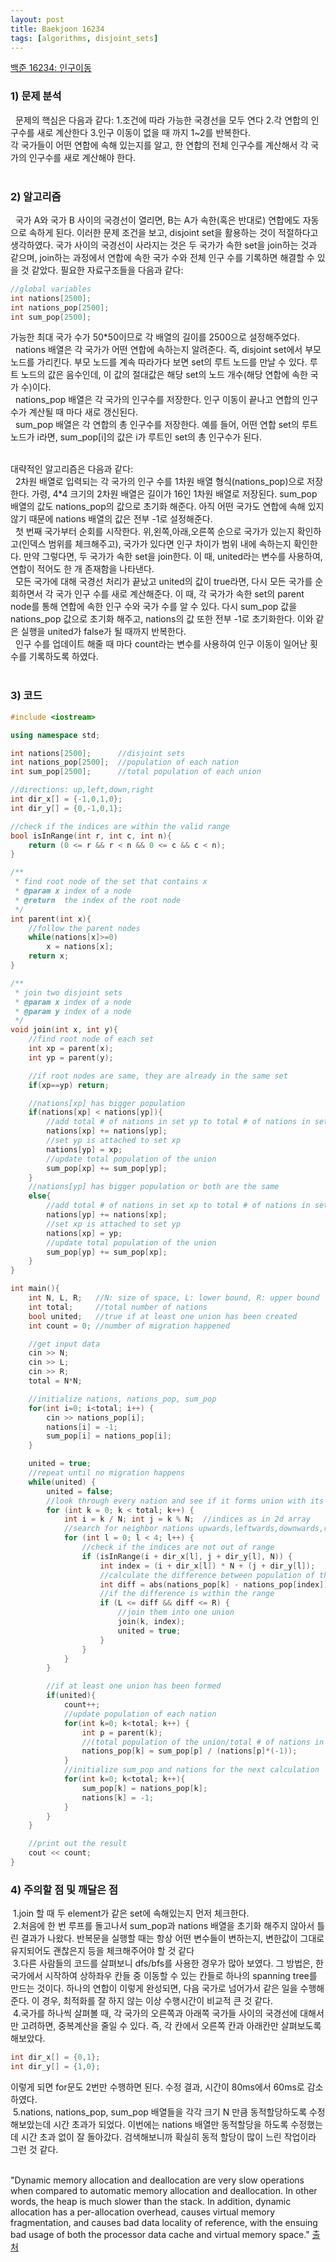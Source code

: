 ```yaml
---
layout: post
title: Baekjoon 16234
tags: [algorithms, disjoint_sets]
---
```


[백준 16234: 인구이동](https://www.acmicpc.net/problem/16234)

### 1) 문제 분석<br>
&nbsp;&nbsp;문제의 핵심은 다음과 같다: 1.조건에 따라 가능한 국경선을 모두 연다 2.각 연합의 인구수를 새로 계산한다 3.인구 이동이 없을 때 까지 1~2를 반복한다.<br>
각 국가들이 어떤 연합에 속해 있는지를 알고, 한 연합의 전체 인구수를 계산해서 각 국가의 인구수를 새로 계산해야 한다.<br><br>

### 2) 알고리즘<br>
&nbsp;&nbsp;국가 A와 국가 B 사이의 국경선이 열리면, B는 A가 속한(혹은 반대로) 연합에도 자동으로 속하게 된다. 이러한 문제 조건을 보고, disjoint set을 활용하는 것이 적절하다고 생각하였다. 국가 사이의 국경선이 사라지는 것은 두 국가가 속한 set을 join하는 것과 같으며, join하는 과정에서 연합에 속한 국가 수와 전체 인구 수를 기록하면 해결할 수 있을 것 같았다. 필요한 자료구조들을 다음과 같다:<br>
~~~cpp
//global variables
int nations[2500];
int nations_pop[2500];
int sum_pop[2500];
~~~
가능한 최대 국가 수가 50*50이므로 각 배열의 길이를 2500으로 설정해주었다.<br>
&nbsp;&nbsp;nations 배열은 각 국가가 어떤 연합에 속하는지 알려준다. 즉, disjoint set에서 부모 노드를 가리킨다. 부모 노드를 계속 따라가다 보면 set의 루트 노드를 만날 수 있다. 루트 노드의 값은 음수인데, 이 값의 절대값은 해당 set의 노드 개수(해당 연합에 속한 국가 수)이다.<br>
&nbsp;&nbsp;nations_pop 배열은 각 국가의 인구수를 저장한다. 인구 이동이 끝나고 연합의 인구수가 계산될 때 마다 새로 갱신된다.<br>
&nbsp;&nbsp;sum_pop 배열은 각 연합의 총 인구수를 저장한다. 예를 들어, 어떤 연합 set의 루트 노드가 i라면, sum_pop[i]의 값은 i가 루트인 set의 총 인구수가 된다.<br><br>

대략적인 알고리즘은 다음과 같다:<br>
&nbsp;&nbsp;2차원 배열로 입력되는 각 국가의 인구 수를 1차원 배열 형식(nations_pop)으로 저장한다. 가령, 4*4 크기의 2차원 배열은 길이가 16인 1차원 배열로 저장된다. sum_pop 배열의 값도 nations_pop의 값으로 초기화 해준다. 아직 어떤 국가도 연합에 속해 있지 않기 때문에 nations 배열의 값은 전부 -1로 설정해준다. <br>
&nbsp;&nbsp;첫 번째 국가부터 순회를 시작한다. 위,왼쪽,아래,오른쪽 순으로 국가가 있는지 확인하고(인덱스 범위를 체크해주고), 국가가 있다면 인구 차이가 범위 내에 속하는지 확인한다. 만약 그렇다면, 두 국가가 속한 set을 join한다. 이 때, united라는 변수를 사용하여, 연합이 적어도 한 개 존재함을 나타낸다.<br>
&nbsp;&nbsp;모든 국가에 대해 국경선 처리가 끝났고 united의 값이 true라면, 다시 모든 국가를 순회하면서 각 국가 인구 수를 새로 계산해준다. 이 때, 각 국가가 속한 set의 parent node를 통해 연합에 속한 인구 수와 국가 수를 알 수 있다. 다시 sum_pop 값을 nations_pop 값으로 초기화 해주고, nations의 값 또한 전부 -1로 초기화한다. 이와 같은 실행을 united가 false가 될 때까지 반복한다. <br>
&nbsp;&nbsp;인구 수를 업데이트 해줄 때 마다 count라는 변수를 사용하여 인구 이동이 일어난 횟수를 기록하도록 하였다. <br><br>

### 3) 코드<br>
~~~cpp
#include <iostream>

using namespace std;

int nations[2500];      //disjoint sets
int nations_pop[2500];  //population of each nation
int sum_pop[2500];      //total population of each union

//directions: up,left,down,right
int dir_x[] = {-1,0,1,0};
int dir_y[] = {0,-1,0,1};

//check if the indices are within the valid range
bool isInRange(int r, int c, int n){
    return (0 <= r && r < n && 0 <= c && c < n);
}

/**
 * find root node of the set that contains x
 * @param x index of a node
 * @return  the index of the root node
 */
int parent(int x){
    //follow the parent nodes
    while(nations[x]>=0)
        x = nations[x];
    return x;
}

/**
 * join two disjoint sets
 * @param x index of a node
 * @param y index of a node
 */
void join(int x, int y){
    //find root node of each set
    int xp = parent(x);
    int yp = parent(y);

    //if root nodes are same, they are already in the same set
    if(xp==yp) return;

    //nations[xp] has bigger population
    if(nations[xp] < nations[yp]){
        //add total # of nations in set yp to total # of nations in set xp
        nations[xp] += nations[yp];
        //set yp is attached to set xp
        nations[yp] = xp;
        //update total population of the union
        sum_pop[xp] += sum_pop[yp];
    }
    //nations[yp] has bigger population or both are the same
    else{
        //add total # of nations in set xp to total # of nations in set yp
        nations[yp] += nations[xp];
        //set xp is attached to set yp
        nations[xp] = yp;
        //update total population of the union
        sum_pop[yp] += sum_pop[xp];
    }
}

int main(){
    int N, L, R;   //N: size of space, L: lower bound, R: upper bound
    int total;     //total number of nations
    bool united;   //true if at least one union has been created
    int count = 0; //number of migration happened

    //get input data
    cin >> N;
    cin >> L;
    cin >> R;
    total = N*N;

    //initialize nations, nations_pop, sum_pop
    for(int i=0; i<total; i++) {
        cin >> nations_pop[i];
        nations[i] = -1;
        sum_pop[i] = nations_pop[i];
    }

    united = true;
    //repeat until no migration happens
    while(united) {
        united = false;
        //look through every nation and see if it forms union with its neighbor nations
        for (int k = 0; k < total; k++) {
            int i = k / N; int j = k % N;  //indices as in 2d array
            //search for neighbor nations upwards,leftwards,downwards,rightwards
            for (int l = 0; l < 4; l++) {
                //check if the indices are not out of range
                if (isInRange(i + dir_x[l], j + dir_y[l], N)) {
                    int index = (i + dir_x[l]) * N + (j + dir_y[l]);
                    //calculate the difference between population of the two nations
                    int diff = abs(nations_pop[k] - nations_pop[index]);
                    //if the difference is within the range
                    if (L <= diff && diff <= R) {
                        //join them into one union
                        join(k, index);
                        united = true;
                    }
                }
            }
        }

        //if at least one union has been formed
        if(united){
            count++;
            //update population of each nation
            for(int k=0; k<total; k++) {
                int p = parent(k);
                //(total population of the union/total # of nations in the union)
                nations_pop[k] = sum_pop[p] / (nations[p]*(-1));
            }
            //initialize sum_pop and nations for the next calculation
            for(int k=0; k<total; k++){
                sum_pop[k] = nations_pop[k];
                nations[k] = -1;
            }
        }
    }

    //print out the result
    cout << count;
}
~~~

### 4) 주의할 점 및 깨달은 점<br>
&nbsp;1.join 할 때 두 element가 같은 set에 속해있는지 먼저 체크한다.<br>
&nbsp;2.처음에 한 번 루프를 돌고나서 sum_pop과 nations 배열을 초기화 해주지 않아서 틀린 결과가 나왔다. 반복문을 실행할 때는 항상 어떤 변수들이 변하는지, 변한값이 그대로 유지되어도 괜찮은지 등을 체크해주어야 할 것 같다<br>
&nbsp;3.다른 사람들의 코드를 살펴보니 dfs/bfs를 사용한 경우가 많아 보였다. 그 방법은, 한 국가에서 시작하여 상하좌우 칸들 중 이동할 수 있는 칸들로 하나의 spanning tree를 만드는 것이다. 하나의 연합이 이렇게 완성되면, 다음 국가로 넘어가서 같은 일을 수행해준다. 이 경우, 최적화를 잘 하지 않는 이상 수행시간이 비교적 큰 것 같다.<br>
&nbsp;4.국가를 하나씩 살펴볼 때, 각 국가의 오른쪽과 아래쪽 국가들 사이의 국경선에 대해서만 고려하면, 중복계산을 줄일 수 있다. 즉, 각 칸에서 오른쪽 칸과 아래칸만 살펴보도록 해보았다.<br>
~~~cpp
int dir_x[] = {0,1};
int dir_y[] = {1,0};
~~~
이렇게 되면 for문도 2번만 수행하면 된다. 수정 결과, 시간이 80ms에서 60ms로 감소하였다.<br>
&nbsp;5.nations, nations_pop, sum_pop 배열들을 각각 크기 N 만큼 동적할당하도록 수정해보았는데 시간 초과가 되었다. 이번에는 nations 배열만 동적할당을 하도록 수정했는데 시간 초과 없이 잘 돌아갔다. 검색해보니까 확실히 동적 할당이 많이 느린 작업이라 그런 것 같다.<br><br>

"Dynamic memory allocation and deallocation are very slow operations when compared to automatic memory allocation and deallocation. In other words, the heap is much slower than the stack.
In addition, dynamic allocation has a per-allocation overhead, causes virtual memory fragmentation, and causes bad data locality of reference, with the ensuing bad usage of both the processor data cache and virtual memory space."
[출처](https://en.wikibooks.org/wiki/Optimizing_C%2B%2B/Writing_efficient_code/Allocations_and_deallocations)
